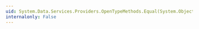 ```yaml
---
uid: System.Data.Services.Providers.OpenTypeMethods.Equal(System.Object,System.Object)
internalonly: False
---
```

